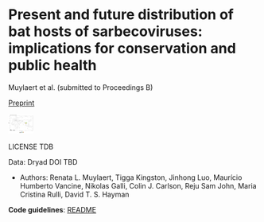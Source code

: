 # Present and future distribution of bat hosts of sarbecoviruses: implications for conservation and public health
Muylaert et al. (submitted to Proceedings B)

[Preprint](https://www.biorxiv.org/content/10.1101/2021.12.09.471691v1)

<img src="https://github.com/renatamuy/dynamic/blob/main/anim_intersected.gif" width="50" height="40" />

LICENSE TDB

Data: Dryad DOI TBD

* Authors: Renata L. Muylaert, Tigga Kingston, Jinhong Luo, Maurício Humberto Vancine, Nikolas Galli, Colin J. Carlson, Reju Sam John, Maria Cristina Rulli, David T. S. Hayman

**Code guidelines**: [README](https://github.com/renatamuy/dynamic/blob/main/distribution_models/README.md)
